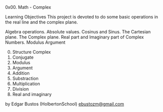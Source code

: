 0x00. Math - Complex

Learning Objectives
This project is devoted to do some basic operations in the real line and the complex plane.

Algebra operations.
Absolute values.
Cosinus and Sinus.
The Cartesian plane.
The Complex plane.
Real part and Imaginary part of Complex Numbers.
Modulus
Argument

0. Structure Complex
1. Conjugate
2. Modulus
3. Argument
4. Addition
5. Substraction
6. Multiplication
7. Division
8. Real and imaginary


by Edgar Bustos (HolbertonSchool)
ebustozm@gmail.com
